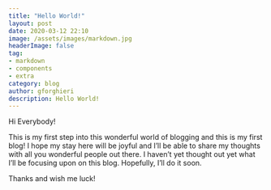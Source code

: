 ```yaml
---
title: "Hello World!"
layout: post
date: 2020-03-12 22:10
image: /assets/images/markdown.jpg
headerImage: false
tag:
- markdown
- components
- extra
category: blog
author: gforghieri
description: Hello World!
---
```


Hi Everybody!

This is my first step into this wonderful world of blogging and this is my first blog!
I hope my stay here will be joyful and I’ll be able to share my thoughts with all you wonderful people out there.
I haven’t yet thought out yet what I’ll be focusing upon on this blog.
Hopefully, I’ll do it soon.

Thanks and wish me luck!
